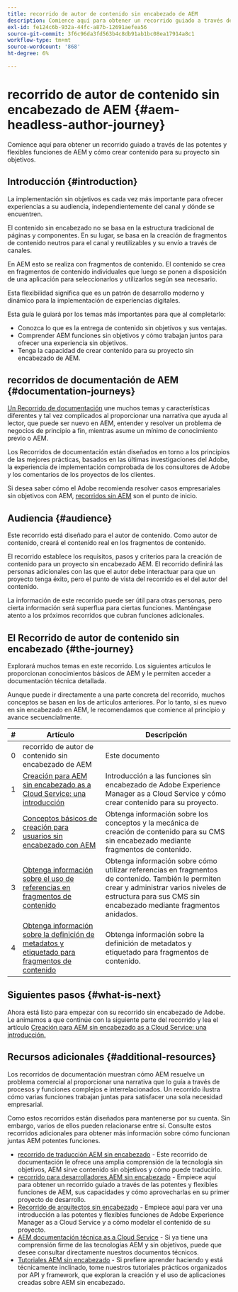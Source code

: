 ```yaml
---
title: recorrido de autor de contenido sin encabezado de AEM
description: Comience aquí para obtener un recorrido guiado a través de las potentes y flexibles funciones de AEM, sus capacidades y cómo crear contenido para su proyecto.
exl-id: fe124c6b-932a-44fc-a87b-12691aefea56
source-git-commit: 3f6c96da3fd563b4c8db91ab1bc08ea17914a8c1
workflow-type: tm+mt
source-wordcount: '868'
ht-degree: 6%

---
```


# recorrido de autor de contenido sin encabezado de AEM {#aem-headless-author-journey}

Comience aquí para obtener un recorrido guiado a través de las potentes y flexibles funciones de AEM y cómo crear contenido para su proyecto sin objetivos.

## Introducción {#introduction}

La implementación sin objetivos es cada vez más importante para ofrecer experiencias a su audiencia, independientemente del canal y dónde se encuentren.

El contenido sin encabezado no se basa en la estructura tradicional de páginas y componentes. En su lugar, se basa en la creación de fragmentos de contenido neutros para el canal y reutilizables y su envío a través de canales.

En AEM esto se realiza con fragmentos de contenido. El contenido se crea en fragmentos de contenido individuales que luego se ponen a disposición de una aplicación para seleccionarlos y utilizarlos según sea necesario.

Esta flexibilidad significa que es un patrón de desarrollo moderno y dinámico para la implementación de experiencias digitales.

Esta guía le guiará por los temas más importantes para que al completarlo:

* Conozca lo que es la entrega de contenido sin objetivos y sus ventajas.
* Comprender AEM funciones sin objetivos y cómo trabajan juntos para ofrecer una experiencia sin objetivos.
* Tenga la capacidad de crear contenido para su proyecto sin encabezado de AEM.

## recorridos de documentación de AEM {#documentation-journeys}

[Un Recorrido de documentación](/help/journey-documentation/documentation-journeys.md) une muchos temas y características diferentes y tal vez complicados al proporcionar una narrativa que ayuda al lector, que puede ser nuevo en AEM, entender y resolver un problema de negocios de principio a fin, mientras asume un mínimo de conocimiento previo o AEM.

Los Recorridos de documentación están diseñados en torno a los principios de las mejores prácticas, basados en las últimas investigaciones del Adobe, la experiencia de implementación comprobada de los consultores de Adobe y los comentarios de los proyectos de los clientes.

Si desea saber cómo el Adobe recomienda resolver casos empresariales sin objetivos con AEM, [recorridos sin AEM](/help/journey-documentation/documentation-journeys.md) son el punto de inicio.

## Audiencia {#audience}

Este recorrido está diseñado para el autor de contenido. Como autor de contenido, creará el contenido real en los fragmentos de contenido.

El recorrido establece los requisitos, pasos y criterios para la creación de contenido para un proyecto sin encabezado AEM. El recorrido definirá las personas adicionales con las que el autor debe interactuar para que un proyecto tenga éxito, pero el punto de vista del recorrido es el del autor del contenido.

La información de este recorrido puede ser útil para otras personas, pero cierta información será superflua para ciertas funciones. Manténgase atento a los próximos recorridos que cubran funciones adicionales.

## El Recorrido de autor de contenido sin encabezado {#the-journey}

Explorará muchos temas en este recorrido. Los siguientes artículos le proporcionan conocimientos básicos de AEM y le permiten acceder a documentación técnica detallada.

Aunque puede ir directamente a una parte concreta del recorrido, muchos conceptos se basan en los de artículos anteriores. Por lo tanto, si es nuevo en sin encabezado en AEM, le recomendamos que comience al principio y avance secuencialmente.

| # | Artículo | Descripción |
|---|---|---|
| 0 | recorrido de autor de contenido sin encabezado de AEM | Este documento |
| 1 | [Creación para AEM sin encabezado as a Cloud Service: una introducción](introduction.md) | Introducción a las funciones sin encabezado de Adobe Experience Manager as a Cloud Service y cómo crear contenido para su proyecto. |
| 2 | [Conceptos básicos de creación para usuarios sin encabezado con AEM](basics.md) | Obtenga información sobre los conceptos y la mecánica de creación de contenido para su CMS sin encabezado mediante fragmentos de contenido. |
| 3 | [Obtenga información sobre el uso de referencias en fragmentos de contenido](references.md) | Obtenga información sobre cómo utilizar referencias en fragmentos de contenido. También le permiten crear y administrar varios niveles de estructura para sus CMS sin encabezado mediante fragmentos anidados. |
| 4 | [Obtenga información sobre la definición de metadatos y etiquetado para fragmentos de contenido](metadata-tagging.md) | Obtenga información sobre la definición de metadatos y etiquetado para fragmentos de contenido. |

## Siguientes pasos {#what-is-next}

Ahora está listo para empezar con su recorrido sin encabezado de Adobe. Le animamos a que continúe con la siguiente parte del recorrido y lea el artículo [Creación para AEM sin encabezado as a Cloud Service: una introducción.](introduction.md)

<!--
### Choose Your Own Adventure {#choose-your-path}

However, Adobe wants you to succeed as you get started with your AEM Headless project, regardless of your learning style. So please consider these two options.

* If you prefer to continue to **learn about headless concepts and AEM's headless technologies**, you should continue your AEM headless journey as recommended by next reviewing the document [How to Model Your Content as AEM Content Models](model-your-content.md) where you learn how to model your content structure in AEM.
* If you prefer to **learn by doing**, you can jump to the [Getting Started with AEM Headless hands-on tutorial](https://experienceleague.adobe.com/docs/experience-manager-learn/getting-started-with-aem-headless/graphql/multi-step/overview.html) where you will jump directly into AEM Headless development by implementing a simple project to expose AEM headless content.
-->

## Recursos adicionales {#additional-resources}

Los recorridos de documentación muestran cómo AEM resuelve un problema comercial al proporcionar una narrativa que lo guía a través de procesos y funciones complejos e interrelacionados. Un recorrido ilustra cómo varias funciones trabajan juntas para satisfacer una sola necesidad empresarial.

Como estos recorridos están diseñados para mantenerse por su cuenta. Sin embargo, varios de ellos pueden relacionarse entre sí. Consulte estos recorridos adicionales para obtener más información sobre cómo funcionan juntas AEM potentes funciones.

* [recorrido de traducción AEM sin encabezado](/help/journey-headless/translation/overview.md) - Este recorrido de documentación le ofrece una amplia comprensión de la tecnología sin objetivos, AEM sirve contenido sin objetivos y cómo puede traducirlo.
* [recorrido para desarrolladores AEM sin encabezado](/help/journey-headless/developer/overview.md) - Empiece aquí para obtener un recorrido guiado a través de las potentes y flexibles funciones de AEM, sus capacidades y cómo aprovecharlas en su primer proyecto de desarrollo.
* [Recorrido de arquitectos sin encabezado](/help/journey-headless/architect/overview.md) - Empiece aquí para ver una introducción a las potentes y flexibles funciones de Adobe Experience Manager as a Cloud Service y a cómo modelar el contenido de su proyecto.
* [AEM documentación técnica as a Cloud Service](https://experienceleague.adobe.com/docs/experience-manager-cloud-service.html?lang=es) - Si ya tiene una comprensión firme de las tecnologías AEM y sin objetivos, puede que desee consultar directamente nuestros documentos técnicos.
* [Tutoriales AEM sin encabezado](https://experienceleague.adobe.com/docs/experience-manager-learn/getting-started-with-aem-headless/overview.html?lang=es) - Si prefiere aprender haciendo y está técnicamente inclinado, tome nuestros tutoriales prácticos organizados por API y framework, que exploran la creación y el uso de aplicaciones creadas sobre AEM sin encabezado.
